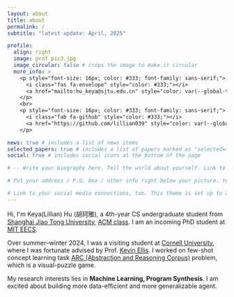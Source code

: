 ```yaml
---
layout: about
title: about
permalink: /
subtitle: "latest update: April, 2025"

profile:
  align: right
  image: prof_pic3.jpg
  image_circular: false # crops the image to make it circular
  more_info: >
    <p style="font-size: 16px; color: #333; font-family: sans-serif;">
      <i class="fas fa-envelope" style="color: #333;"></i> 
      <a href="mailto:hu_keya@sjtu.edu.cn" style="color: var(--global-theme-color); text-decoration: none; font-family: sans-serif;">hu_keya@sjtu.edu.cn</a>
    </p>
    <br>
    <p style="font-size: 16px; color: #333; font-family: sans-serif;">
      <i class="fab fa-github" style="color: #333;"></i> 
      <a href="https://github.com/lillian039" style="color: var(--global-theme-color); text-decoration: none; font-family: sans-serif;">lillian039</a>
    </p>

news: true # includes a list of news items
selected_papers: true # includes a list of papers marked as "selected={true}"
social: true # includes social icons at the bottom of the page

# -- Write your biography here. Tell the world about yourself. Link to your favorite [subreddit](http://reddit.com). You can put a picture in, too. The code is already in, just name your picture `prof_pic.jpg` and put it in the `img/` folder.

# Put your address / P.O. box / other info right below your picture. You can also disable any of these elements by editing `profile` property of the YAML header of your `_pages/about.md`. Edit `_bibliography/papers.bib` and Jekyll will render your [publications page](/al-folio/publications/) automatically.

# Link to your social media connections, too. This theme is set up to use [Font Awesome icons](https://fontawesome.com/) and [Academicons](https://jpswalsh.github.io/academicons/), like the ones below. Add your Facebook, Twitter, LinkedIn, Google Scholar, or just disable all of them. 
---
```


Hi, I'm Keya(Lillian) Hu (胡珂雅), a 4th-year CS undergraduate student from [Shanghai Jiao Tong University](https://en.sjtu.edu.cn/), [ACM class](https://acm.sjtu.edu.cn/home). I am an incoming PhD student at [MIT EECS](https://www.eecs.mit.edu/).

Over summer–winter 2024, I was a visiting student at [Cornell University](https://www.cornell.edu/), where I was fortunate advised by Prof. [Kevin Ellis](https://www.cs.cornell.edu/~ellisk/). I worked on few-shot concept learning task [ARC (Abstraction and Reasoning Corpus)](https://github.com/fchollet/ARC-AGI) problem, which is a visual-puzzle game.

My research interests lies in **Machine Learning, Program Synthesis**. I am excited about building more data-efficient and more generalizable agent.
